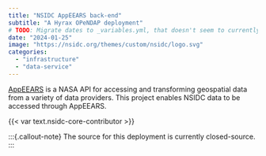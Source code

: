 ```yaml
---
title: "NSIDC AppEEARS back-end"
subtitle: "A Hyrax OPeNDAP deployment"
# TODO: Migrate dates to _variables.yml, that doesn't seem to currently be supported.
date: "2024-01-25"
image: "https://nsidc.org/themes/custom/nsidc/logo.svg"
categories:
  - "infrastructure"
  - "data-service"
---
```


[AppEEARS](https://appeears.earthdatacloud.nasa.gov/) is a NASA API for accessing and
transforming geospatial data from a variety of data providers. This project enables
NSIDC data to be accessed through AppEEARS.

{{< var text.nsidc-core-contributor >}}

:::{.callout-note}
The source for this deployment is currently closed-source.
:::
